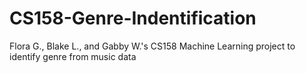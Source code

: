 # CS158-Genre-Indentification
Flora G., Blake L., and Gabby W.'s CS158 Machine Learning project to identify genre from music data
